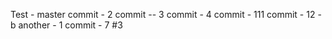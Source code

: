 Test - master
commit - 2
commit -- 3
commit - 4
commit - 111
commit - 12 -b 
another - 1
commit - 7
#3
